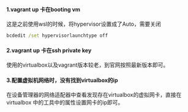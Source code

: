 #### 1.vagrant up 卡在booting vm

这是之前使用wsl的时候，将hypervisor设置成了Auto，需要关闭
```cmd
bcdedit /set hypervisorlaunchtype off
```

#### 2.vagrant up 卡在ssh private key

使用的virtualbox以及vagrant版本较老，到官网按照最新版本即可。

#### 3.配置虚拟机网络时，没有找到virtualbox的ip

在设备管理器的网络适配器中查看发现存在virtualbox的虚拟网卡，直接在virtualbox
中的工具中的属性设置网卡的ip即可。
